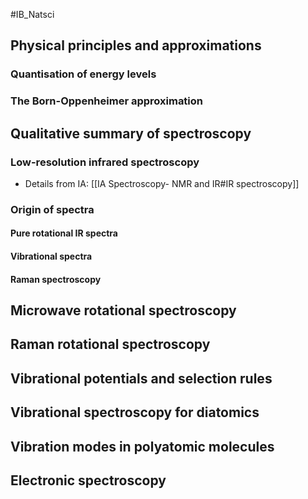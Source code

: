 #IB_Natsci 
## Physical principles and approximations

### Quantisation of energy levels

### The Born-Oppenheimer approximation


## Qualitative summary of spectroscopy

### Low-resolution infrared spectroscopy
- Details from IA: [[IA Spectroscopy- NMR and IR#IR spectroscopy]]

### Origin of spectra

#### Pure rotational IR spectra

#### Vibrational spectra

#### Raman spectroscopy

## Microwave rotational spectroscopy


## Raman rotational spectroscopy

## Vibrational potentials and selection rules

## Vibrational spectroscopy for diatomics

## Vibration modes in polyatomic molecules

## Electronic spectroscopy

